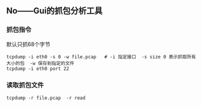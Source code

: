 ## No——Gui的抓包分析工具

### 抓包指令   
默认只抓68个字节
```
tcpdump -i eth0 -s 0 -w file.pcap   # -i 指定接口  -s size 0 表示抓取所有大小的包  -w 保存到指定的文件
tcpdump -i eth0 port 22
```

### 读取抓包文件
```
tcpdump -r file.pcap  -r read
```
